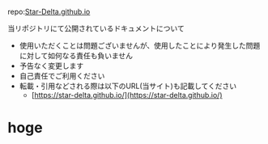 repo:[Star-Delta.github.io](https://github.com/Star-Delta/Star-Delta.github.io)

当リポジトリにて公開されているドキュメントについて
* 使用いただくことは問題ございませんが、使用したことにより発生した問題に対して如何なる責任も負いません
* 予告なく変更します
* 自己責任でご利用ください
* 転載・引用などされる際は以下のURL(当サイト)も記載してください
  * [https://star-delta.github.io/](https://star-delta.github.io/)

# hoge